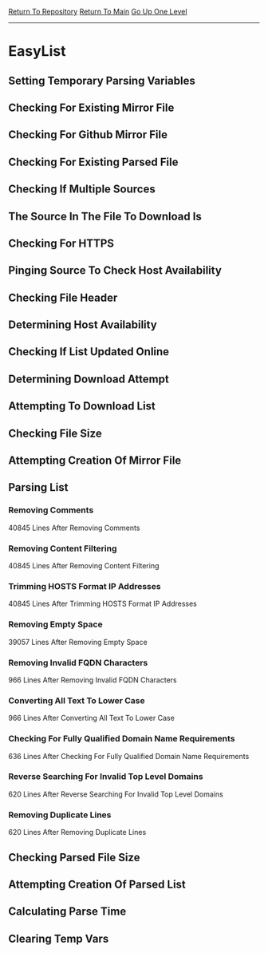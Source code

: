 [Return To Repository](https://github.com/deathbybandaid/piholeparser/)
[Return To Main](https://github.com/deathbybandaid/piholeparser/blob/master/RecentRunLogs/Mainlog.md)
[Go Up One Level](https://github.com/deathbybandaid/piholeparser/blob/master/RecentRunLogs/TopLevelScripts/30-Processing-Blacklists.md)
____________________________________
# EasyList
## Setting Temporary Parsing Variables
## Checking For Existing Mirror File
## Checking For Github Mirror File
## Checking For Existing Parsed File
## Checking If Multiple Sources
## The Source In The File To Download Is
## Checking For HTTPS
## Pinging Source To Check Host Availability
## Checking File Header
## Determining Host Availability
## Checking If List Updated Online
## Determining Download Attempt
## Attempting To Download List
## Checking File Size
## Attempting Creation Of Mirror File
## Parsing List
### Removing Comments
40845 Lines After Removing Comments
### Removing Content Filtering
40845 Lines After Removing Content Filtering
### Trimming HOSTS Format IP Addresses
40845 Lines After Trimming HOSTS Format IP Addresses
### Removing Empty Space
39057 Lines After Removing Empty Space
### Removing Invalid FQDN Characters
966 Lines After Removing Invalid FQDN Characters
### Converting All Text To Lower Case
966 Lines After Converting All Text To Lower Case
### Checking For Fully Qualified Domain Name Requirements
636 Lines After Checking For Fully Qualified Domain Name Requirements
### Reverse Searching For Invalid Top Level Domains
620 Lines After Reverse Searching For Invalid Top Level Domains
### Removing Duplicate Lines
620 Lines After Removing Duplicate Lines
## Checking Parsed File Size
## Attempting Creation Of Parsed List
## Calculating Parse Time
## Clearing Temp Vars
